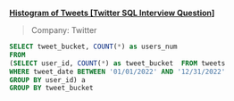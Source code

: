 __[Histogram of Tweets [Twitter SQL Interview Question]](https://datalemur.com/questions/sql-histogram-tweets)__
> Company: Twitter
```sql
SELECT tweet_bucket, COUNT(*) as users_num
FROM
(SELECT user_id, COUNT(*) as tweet_bucket  FROM tweets
WHERE tweet_date BETWEEN '01/01/2022' AND '12/31/2022'
GROUP BY user_id) a
GROUP BY tweet_bucket
```
